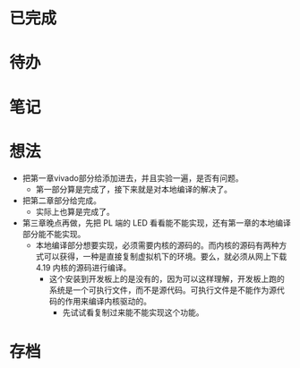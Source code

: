 # 已完成

# 待办

# 笔记

# 想法
- 把第一章vivado部分给添加进去，并且实验一遍，是否有问题。
	- 第一部分算是完成了，接下来就是对本地编译的解决了。
- 把第二章部分给完成。
	- 实际上也算是完成了。
- 第三章晚点再做，先把 PL 端的 LED 看看能不能实现，还有第一章的本地编译部分能不能实现。
	- 本地编译部分想要实现，必须需要内核的源码的。而内核的源码有两种方式可以获得，一种是直接复制虚拟机下的环境。要么，就必须从网上下载 4.19 内核的源码进行编译。
		- 这个安装到开发板上的是没有的，因为可以这样理解，开发板上跑的系统是一个可执行文件，而不是源代码。可执行文件是不能作为源代码的作用来编译内核驱动的。
			- 先试试看复制过来能不能实现这个功能。

# 存档